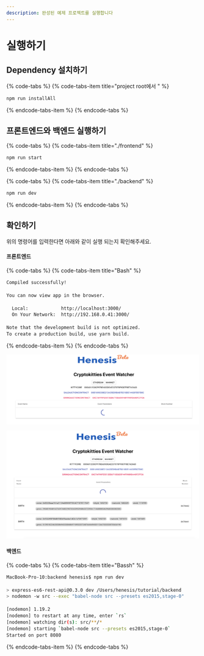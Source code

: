 ```yaml
---
description: 완성된 예제 프로젝트를 실행합니다
---
```


# 실행하기

## Dependency 설치하기

{% code-tabs %}
{% code-tabs-item title="project root에서 " %}
```bash
npm run installAll
```
{% endcode-tabs-item %}
{% endcode-tabs %}

## 프론트엔드와 백엔드 실행하기 

{% code-tabs %}
{% code-tabs-item title="./frontend" %}
```bash
npm run start
```
{% endcode-tabs-item %}
{% endcode-tabs %}

{% code-tabs %}
{% code-tabs-item title="./backend" %}
```bash
npm run dev
```
{% endcode-tabs-item %}
{% endcode-tabs %}

## 확인하기

위의 명령어를 입력한다면 아래와 같이 실행 되는지 확인해주세요.

#### 프론트엔드 

{% code-tabs %}
{% code-tabs-item title="Bash" %}
```bash
Compiled successfully!

You can now view app in the browser.

  Local:            http://localhost:3000/
  On Your Network:  http://192.168.0.41:3000/

Note that the development build is not optimized.
To create a production build, use yarn build.
```
{% endcode-tabs-item %}
{% endcode-tabs %}

![Web Browser, &#xC544;&#xC9C1; &#xAD6C;&#xB3C5;&#xD55C; &#xC774;&#xBCA4;&#xD2B8;&#xAC00; &#xC5C6;&#xC744; &#xB54C;](../../.gitbook/assets/2019-09-04-11.45.31.png)

![Web Browser, &#xAD6C;&#xB3C5;&#xB41C; &#xC774;&#xBCA4;&#xD2B8;&#xAC00; &#xC788;&#xC744; &#xB54C;](../../.gitbook/assets/2019-09-04-2.13.09.png)

#### 백엔드 

{% code-tabs %}
{% code-tabs-item title="Bassh" %}
```bash
MacBook-Pro-10:backend henesis$ npm run dev

> express-es6-rest-api@0.3.0 dev /Users/henesis/tutorial/backend
> nodemon -w src --exec "babel-node src --presets es2015,stage-0"

[nodemon] 1.19.2
[nodemon] to restart at any time, enter `rs`
[nodemon] watching dir(s): src/**/*
[nodemon] starting `babel-node src --presets es2015,stage-0`
Started on port 8080
```
{% endcode-tabs-item %}
{% endcode-tabs %}

